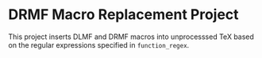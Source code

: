 # DRMF Macro Replacement Project

This project inserts DLMF and DRMF macros into unprocesssed TeX based on the regular expressions specified in `function_regex`.
